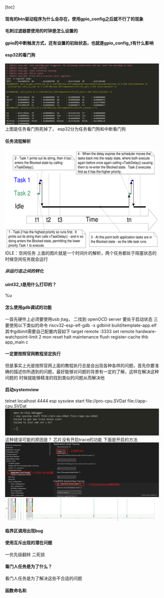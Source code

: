 

[toc] 

#### 现有的btn驱动程序为什么会存在，使用gpio_config之后就不行了的现象

#### 毛刺过滤器要使用的时钟是怎么设置的
#### gpio的中断触发方式，还有设置的初始状态，也就是gpio_config_t有什么影响
#### esp32的看门狗
![Alt text](image.png)
上图是任务看门狗死掉了，
esp32分为任务看门狗和中断看门狗
#### 任务流程解析
![Alt text](image-1.png)
IDLE：空闲任务
上面的图片就是一个时间片的解析，两个任务都处于阻塞状态的时候空闲任务就会运行

##### 非运行态之间的转化

#### uint32_t是用什么打印的？
 %u
#### 怎么使用gdb调试的功能
一首先硬件上必须要使用usb jtag，
二找到 openOCD server 要处于启动状态
三要使用以下类似的命令
riscv32-esp-elf-gdb -x gdbinit build/template-app.elf
其中gdbinit需要自己配置内容如下
target remote :3333
set remote hardware-watchpoint-limit 2
mon reset halt
maintenance flush register-cache
thb app_main
c
#### 一定要按照官网教程坚定执行
但是事实上光是按照官网上面的教程执行总是会出现各种各样的问题，首先你要准确的描述你所遇到的问题，最好能够对问题的背景有一定的了解，这样在解决这种问题的
时候就能够精准的找到类似的问题从而解决他
#### 启动systemview 
telnet localhost 4444
esp sysview start file://pro-cpu.SVDat file://app-cpu.SVDat
![Alt text](22618746b4cc804a749076fdb57d711.png)
这种错误可能的原因是？
芯片没有开启trace的功能
下面是开启的方法
![Alt text](image-2.png)
![Alt text](1706952471541.png)
#### 临界区调用出现bug

#### 使用互斥出现的潜在问题
一优先级翻转
二死锁
#### 看门人任务是为了什么？
看门人任务是为了解决这些不合适的问题
#### 函数命名和